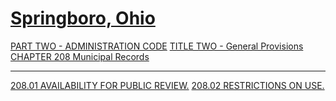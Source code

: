 [Springboro, Ohio](indexee20.html)
==================================

[PART TWO - ADMINISTRATION CODE](1505a412.html) [TITLE TWO - General
Provisions](1531a412.html) [CHAPTER 208 Municipal
Records](1613a412.html)

* * * * *

[208.01 AVAILABILITY FOR PUBLIC REVIEW.](161ea412.html) [208.02
RESTRICTIONS ON USE.](1621a412.html)
